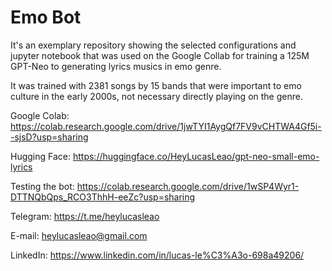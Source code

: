 # Emo Bot

It's an exemplary repository showing the selected configurations and jupyter notebook that was used on the Google Collab for training a 125M GPT-Neo to generating lyrics musics in emo genre.

It was trained with 2381 songs by 15 bands that were important to emo culture in the early 2000s, not necessary directly playing on the genre.

Google Colab: https://colab.research.google.com/drive/1jwTYI1AygQf7FV9vCHTWA4Gf5i--sjsD?usp=sharing

Hugging Face: https://huggingface.co/HeyLucasLeao/gpt-neo-small-emo-lyrics

Testing the bot: https://colab.research.google.com/drive/1wSP4Wyr1-DTTNQbQps_RCO3ThhH-eeZc?usp=sharing

Telegram: https://t.me/heylucasleao

E-mail: heylucasleao@gmail.com

LinkedIn: https://www.linkedin.com/in/lucas-le%C3%A3o-698a49206/
